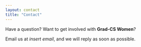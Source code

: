 ```yaml
---
layout: contact
title: "Contact"
---
```


Have a question? Want to get involved with **Grad-CS Women**? 

Email us at *insert email*, and we will reply as soon as possible. 

